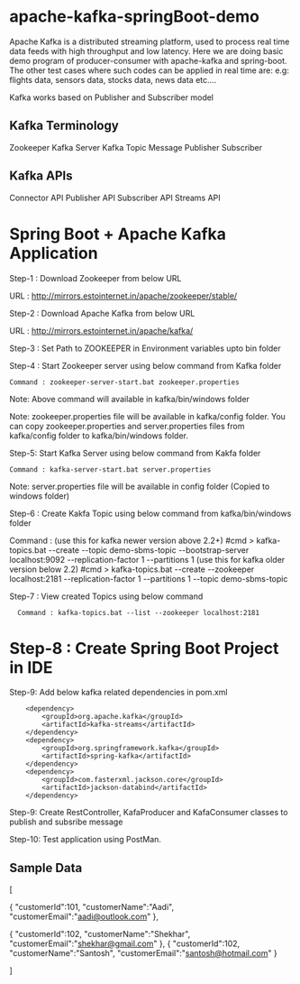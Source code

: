 # apache-kafka-springBoot-demo

Apache Kafka is a distributed streaming platform, used to process real time data feeds with high throughput and low latency. Here we are doing basic demo program 
of producer-consumer with apache-kafka and spring-boot. The other test cases where such codes can be applied in real time are:
e.g: flights data, sensors data, stocks data, news data etc....

Kafka works based on Publisher and Subscriber model

Kafka Terminology
-----------------
Zookeeper
Kafka Server
Kafka Topic
Message
Publisher
Subscriber

Kafka APIs
----------
Connector API
Publisher API
Subscriber API
Streams API


Spring Boot + Apache Kafka Application
=======================================

Step-1 : Download Zookeeper from below URL

   URL : http://mirrors.estointernet.in/apache/zookeeper/stable/

Step-2 : Download Apache Kafka from below URL

   URL : http://mirrors.estointernet.in/apache/kafka/

Step-3 : Set Path to ZOOKEEPER in Environment variables upto bin folder

Step-4 : Start Zookeeper server using below command from Kafka folder

    Command : zookeeper-server-start.bat zookeeper.properties

Note: Above command will available in kafka/bin/windows folder

Note: zookeeper.properties file will be available in kafka/config folder. You can copy zookeeper.properties and server.properties files from kafka/config folder to kafka/bin/windows folder.

Step-5: Start Kafka Server using below command from Kakfa folder

    Command : kafka-server-start.bat server.properties

Note: server.properties file will be available in config folder (Copied to windows folder)

Step-6 : Create Kakfa Topic using below command from kafka/bin/windows folder

Command : (use this for kafka newer version above 2.2+) #cmd > kafka-topics.bat --create --topic demo-sbms-topic --bootstrap-server localhost:9092 --replication-factor 1 --partitions 1
          (use this for kafka older version below 2.2) #cmd > kafka-topics.bat --create --zookeeper localhost:2181 --replication-factor 1 --partitions 1 --topic demo-sbms-topic
          

Step-7 : View created Topics using below command

      Command : kafka-topics.bat --list --zookeeper localhost:2181

Step-8 : Create Spring Boot Project in IDE
===========================================

Step-9: Add below kafka related dependencies in pom.xml

		<dependency>
			<groupId>org.apache.kafka</groupId>
			<artifactId>kafka-streams</artifactId>
		</dependency>
		<dependency>
			<groupId>org.springframework.kafka</groupId>
			<artifactId>spring-kafka</artifactId>
		</dependency>
		<dependency>
			<groupId>com.fasterxml.jackson.core</groupId>
			<artifactId>jackson-databind</artifactId>
		</dependency>
		

Step-9: Create RestController, KafaProducer and KafaConsumer classes to publish and subsribe message


Step-10: Test application using PostMan.


Sample Data
-----------

[

{
"customerId":101,
"customerName":"Aadi",
"customerEmail":"aadi@outlook.com"
},

{
"customerId":102,
"customerName":"Shekhar",
"customerEmail":"shekhar@gmail.com"
},
{
"customerId":102,
"customerName":"Santosh",
"customerEmail":"santosh@hotmail.com"
}

]
